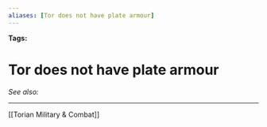 ```yaml
---
aliases: [Tor does not have plate armour]
---
```


**Tags:** 
# Tor does not have plate armour
*See also:* 
___
[[Torian Military & Combat]]